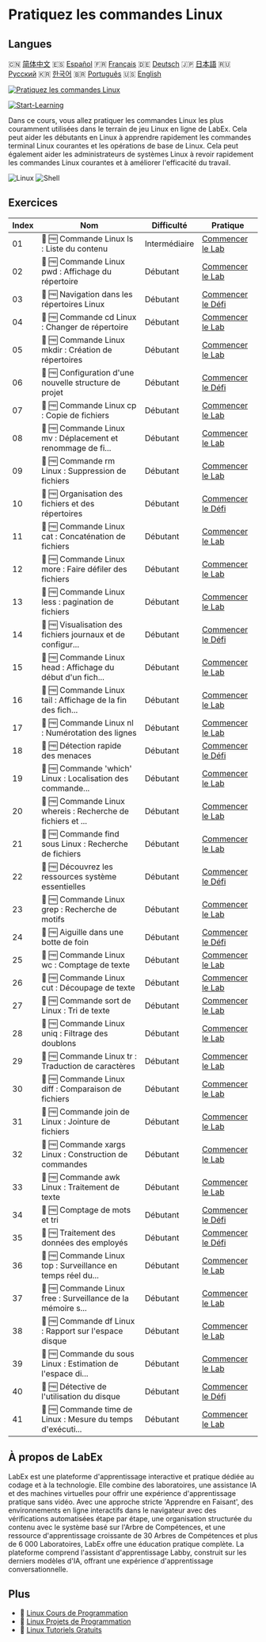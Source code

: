 # Pratiquez les commandes Linux

## Langues

🇨🇳 [简体中文](README_zh.md) 🇪🇸 [Español](README_es.md) 🇫🇷 [Français](README_fr.md) 🇩🇪 [Deutsch](README_de.md) 🇯🇵 [日本語](README_ja.md) 🇷🇺 [Русский](README_ru.md) 🇰🇷 [한국어](README_ko.md) 🇧🇷 [Português](README_pt.md) 🇺🇸 [English](README.md) 

[![Pratiquez les commandes Linux](https://cover-creator.labex.io/linux-basic-commands-practice-online.png?lang=fr)](https://labex.io/fr/courses/linux-basic-commands-practice-online)

[![Start-Learning](https://img.shields.io/badge/Start-Learning-whitesmoke?style=for-the-badge)](https://labex.io/fr/courses/linux-basic-commands-practice-online)

Dans ce cours, vous allez pratiquer les commandes Linux les plus couramment utilisées dans le terrain de jeu Linux en ligne de LabEx. Cela peut aider les débutants en Linux à apprendre rapidement les commandes terminal Linux courantes et les opérations de base de Linux. Cela peut également aider les administrateurs de systèmes Linux à revoir rapidement les commandes Linux courantes et à améliorer l'efficacité du travail.

![Linux](https://img.shields.io/badge/Linux-whitesmoke?style=for-the-badge&logo=linux)
![Shell](https://img.shields.io/badge/Shell-whitesmoke?style=for-the-badge&logo=shell)


## Exercices

|   Index | Nom                                                         | Difficulté    | Pratique                                                                                                                                 |
|---------|-------------------------------------------------------------|---------------|------------------------------------------------------------------------------------------------------------------------------------------|
|      01 | 📖 🆓 Commande Linux ls : Liste du contenu                  | Intermédiaire | <a target='_blank' href='https://labex.io/fr/tutorials/linux-linux-ls-command-content-listing-219205'>Commencer le Lab</a>               |
|      02 | 📖 🆓 Commande Linux pwd : Affichage du répertoire          | Débutant      | <a target='_blank' href='https://labex.io/fr/tutorials/linux-linux-pwd-command-directory-displaying-209734'>Commencer le Lab</a>         |
|      03 | 🎯 🆓 Navigation dans les répertoires Linux                 | Débutant      | <a target='_blank' href='https://labex.io/fr/tutorials/linux-directory-navigation-387844'>Commencer le Défi</a>                          |
|      04 | 📖 🆓 Commande cd Linux : Changer de répertoire             | Débutant      | <a target='_blank' href='https://labex.io/fr/tutorials/linux-linux-cd-command-directory-changing-209733'>Commencer le Lab</a>            |
|      05 | 📖 🆓 Commande Linux mkdir : Création de répertoires        | Débutant      | <a target='_blank' href='https://labex.io/fr/tutorials/linux-linux-mkdir-command-directory-creating-209739'>Commencer le Lab</a>         |
|      06 | 🎯 🆓 Configuration d'une nouvelle structure de projet      | Débutant      | <a target='_blank' href='https://labex.io/fr/tutorials/linux-setting-up-a-new-project-structure-387859'>Commencer le Défi</a>            |
|      07 | 📖 🆓 Commande Linux cp : Copie de fichiers                 | Débutant      | <a target='_blank' href='https://labex.io/fr/tutorials/linux-linux-cp-command-file-copying-209744'>Commencer le Lab</a>                  |
|      08 | 📖 🆓 Commande Linux mv : Déplacement et renommage de fi... | Débutant      | <a target='_blank' href='https://labex.io/fr/tutorials/linux-linux-mv-command-file-moving-and-renaming-209743'>Commencer le Lab</a>      |
|      09 | 📖 🆓 Commande rm Linux : Suppression de fichiers           | Débutant      | <a target='_blank' href='https://labex.io/fr/tutorials/linux-linux-rm-command-file-removing-209741'>Commencer le Lab</a>                 |
|      10 | 🎯 🆓 Organisation des fichiers et des répertoires          | Débutant      | <a target='_blank' href='https://labex.io/fr/tutorials/linux-organizing-files-and-directories-387877'>Commencer le Défi</a>              |
|      11 | 📖 🆓 Commande Linux cat : Concaténation de fichiers        | Débutant      | <a target='_blank' href='https://labex.io/fr/tutorials/linux-linux-cat-command-file-concatenating-210986'>Commencer le Lab</a>           |
|      12 | 📖 🆓 Commande Linux more : Faire défiler des fichiers      | Débutant      | <a target='_blank' href='https://labex.io/fr/tutorials/linux-linux-more-command-file-scrolling-214299'>Commencer le Lab</a>              |
|      13 | 📖 🆓 Commande Linux less : pagination de fichiers          | Débutant      | <a target='_blank' href='https://labex.io/fr/tutorials/linux-linux-less-command-file-paging-214301'>Commencer le Lab</a>                 |
|      14 | 🎯 🆓 Visualisation des fichiers journaux et de configur... | Débutant      | <a target='_blank' href='https://labex.io/fr/tutorials/linux-viewing-log-and-configuration-files-in-linux-387914'>Commencer le Défi</a>  |
|      15 | 📖 🆓 Commande Linux head : Affichage du début d'un fich... | Débutant      | <a target='_blank' href='https://labex.io/fr/tutorials/linux-linux-head-command-file-beginning-display-214302'>Commencer le Lab</a>      |
|      16 | 📖 🆓 Commande Linux tail : Affichage de la fin des fich... | Débutant      | <a target='_blank' href='https://labex.io/fr/tutorials/linux-linux-tail-command-file-end-display-214303'>Commencer le Lab</a>            |
|      17 | 📖 🆓 Commande Linux nl : Numérotation des lignes           | Débutant      | <a target='_blank' href='https://labex.io/fr/tutorials/linux-linux-nl-command-line-numbering-210988'>Commencer le Lab</a>                |
|      18 | 🎯 🆓 Détection rapide des menaces                          | Débutant      | <a target='_blank' href='https://labex.io/fr/tutorials/linux-rapid-threat-detection-387930'>Commencer le Défi</a>                        |
|      19 | 📖 🆓 Commande 'which' Linux : Localisation des commande... | Débutant      | <a target='_blank' href='https://labex.io/fr/tutorials/linux-linux-which-command-command-locating-215210'>Commencer le Lab</a>           |
|      20 | 📖 🆓 Commande Linux whereis : Recherche de fichiers et ... | Débutant      | <a target='_blank' href='https://labex.io/fr/tutorials/linux-linux-whereis-command-file-and-command-finding-215211'>Commencer le Lab</a> |
|      21 | 📖 🆓 Commande find sous Linux : Recherche de fichiers      | Débutant      | <a target='_blank' href='https://labex.io/fr/tutorials/linux-linux-find-command-file-searching-219191'>Commencer le Lab</a>              |
|      22 | 🎯 🆓 Découvrez les ressources système essentielles         | Débutant      | <a target='_blank' href='https://labex.io/fr/tutorials/linux-discover-critical-system-resources-388032'>Commencer le Défi</a>            |
|      23 | 📖 🆓 Commande Linux grep : Recherche de motifs             | Débutant      | <a target='_blank' href='https://labex.io/fr/tutorials/linux-linux-grep-command-pattern-searching-219192'>Commencer le Lab</a>           |
|      24 | 🎯 🆓 Aiguille dans une botte de foin                       | Débutant      | <a target='_blank' href='https://labex.io/fr/tutorials/linux-needle-in-the-haystack-388109'>Commencer le Défi</a>                        |
|      25 | 📖 🆓 Commande Linux wc : Comptage de texte                 | Débutant      | <a target='_blank' href='https://labex.io/fr/tutorials/linux-linux-wc-command-text-counting-219200'>Commencer le Lab</a>                 |
|      26 | 📖 🆓 Commande Linux cut : Découpage de texte               | Débutant      | <a target='_blank' href='https://labex.io/fr/tutorials/linux-linux-cut-command-text-cutting-219187'>Commencer le Lab</a>                 |
|      27 | 📖 🆓 Commande sort de Linux : Tri de texte                 | Débutant      | <a target='_blank' href='https://labex.io/fr/tutorials/linux-linux-sort-command-text-sorting-219196'>Commencer le Lab</a>                |
|      28 | 📖 🆓 Commande Linux uniq : Filtrage des doublons           | Débutant      | <a target='_blank' href='https://labex.io/fr/tutorials/linux-linux-uniq-command-duplicate-filtering-219199'>Commencer le Lab</a>         |
|      29 | 📖 🆓 Commande Linux tr : Traduction de caractères          | Débutant      | <a target='_blank' href='https://labex.io/fr/tutorials/linux-linux-tr-command-character-translating-219198'>Commencer le Lab</a>         |
|      30 | 📖 🆓 Commande Linux diff : Comparaison de fichiers         | Débutant      | <a target='_blank' href='https://labex.io/fr/tutorials/linux-linux-diff-command-file-comparing-219189'>Commencer le Lab</a>              |
|      31 | 📖 🆓 Commande join de Linux : Jointure de fichiers         | Débutant      | <a target='_blank' href='https://labex.io/fr/tutorials/linux-linux-join-command-file-joining-219193'>Commencer le Lab</a>                |
|      32 | 📖 🆓 Commande xargs Linux : Construction de commandes      | Débutant      | <a target='_blank' href='https://labex.io/fr/tutorials/linux-linux-xargs-command-command-building-219201'>Commencer le Lab</a>           |
|      33 | 📖 🆓 Commande awk Linux : Traitement de texte              | Débutant      | <a target='_blank' href='https://labex.io/fr/tutorials/linux-linux-awk-command-text-processing-388493'>Commencer le Lab</a>              |
|      34 | 🎯 🆓 Comptage de mots et tri                               | Débutant      | <a target='_blank' href='https://labex.io/fr/tutorials/linux-word-count-and-sorting-388125'>Commencer le Défi</a>                        |
|      35 | 🎯 🆓 Traitement des données des employés                   | Débutant      | <a target='_blank' href='https://labex.io/fr/tutorials/linux-processing-employees-data-388132'>Commencer le Défi</a>                     |
|      36 | 📖 🆓 Commande Linux top : Surveillance en temps réel du... | Débutant      | <a target='_blank' href='https://labex.io/fr/tutorials/linux-linux-top-command-real-time-system-monitoring-388500'>Commencer le Lab</a>  |
|      37 | 📖 🆓 Commande Linux free : Surveillance de la mémoire s... | Débutant      | <a target='_blank' href='https://labex.io/fr/tutorials/linux-linux-free-command-monitoring-system-memory-388496'>Commencer le Lab</a>    |
|      38 | 📖 🆓 Commande df Linux : Rapport sur l'espace disque       | Débutant      | <a target='_blank' href='https://labex.io/fr/tutorials/linux-linux-df-command-disk-space-reporting-219188'>Commencer le Lab</a>          |
|      39 | 📖 🆓 Commande du sous Linux : Estimation de l'espace di... | Débutant      | <a target='_blank' href='https://labex.io/fr/tutorials/linux-linux-du-command-file-space-estimating-219190'>Commencer le Lab</a>         |
|      40 | 🎯 🆓 Détective de l'utilisation du disque                  | Débutant      | <a target='_blank' href='https://labex.io/fr/tutorials/linux-disk-usage-detective-388099'>Commencer le Défi</a>                          |
|      41 | 📖 🆓 Commande time de Linux : Mesure du temps d'exécuti... | Débutant      | <a target='_blank' href='https://labex.io/fr/tutorials/linux-linux-time-command-command-timing-219197'>Commencer le Lab</a>              |

## À propos de LabEx

LabEx est une plateforme d'apprentissage interactive et pratique dédiée au codage et à la technologie. Elle combine des laboratoires, une assistance IA et des machines virtuelles pour offrir une expérience d'apprentissage pratique sans vidéo. Avec une approche stricte 'Apprendre en Faisant', des environnements en ligne interactifs dans le navigateur avec des vérifications automatisées étape par étape, une organisation structurée du contenu avec le système basé sur l'Arbre de Compétences, et une ressource d'apprentissage croissante de 30 Arbres de Compétences et plus de 6 000 Laboratoires, LabEx offre une éducation pratique complète. La plateforme comprend l'assistant d'apprentissage Labby, construit sur les derniers modèles d'IA, offrant une expérience d'apprentissage conversationnelle.

## Plus

- 🔗 [Linux Cours de Programmation](https://github.com/labex-labs/awesome-programming-courses)
- 🔗 [Linux Projets de Programmation](https://github.com/labex-labs/awesome-programming-projects)
- 🔗 [Linux Tutoriels Gratuits](https://github.com/labex-labs/linux-free-tutorials)


